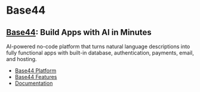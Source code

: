 # **Base44**

## [Base44](https://base44.com/): Build Apps with AI in Minutes

AI-powered no-code platform that turns natural language descriptions into fully functional apps with built-in database, authentication, payments, email, and hosting.

- [Base44 Platform](https://base44.com/)
- [Base44 Features](https://base44.com/features)
- [Documentation](https://docs.base44.com/)